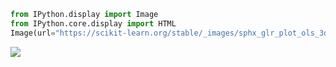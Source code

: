 ```python
from IPython.display import Image
from IPython.core.display import HTML
Image(url="https://scikit-learn.org/stable/_images/sphx_glr_plot_ols_3d_001.png")
```




<img src="https://scikit-learn.org/stable/_images/sphx_glr_plot_ols_3d_001.png"/>




```python

```
